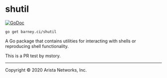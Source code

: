 # shutil

[![GoDoc](https://godoc.org/barney.ci/shutil?status.svg)](https://godoc.org/barney.ci/shutil)

```
go get barney.ci/shutil
```

A Go package that contains utilities for interacting with shells or reproducing shell functionality.

This is a PR test by mstory.

---

Copyright © 2020 Arista Networks, Inc.
